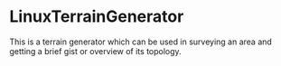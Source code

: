 # LinuxTerrainGenerator
This is a terrain generator which can be used in surveying an area and getting a brief gist or overview of its topology.
